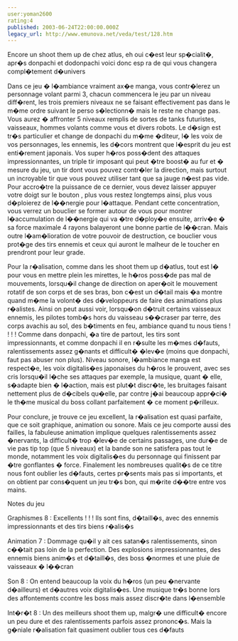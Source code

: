 ```yaml
---
user:yoman2600
rating:4
published: 2003-06-24T22:00:00.000Z
legacy_url: http://www.emunova.net/veda/test/128.htm
---
```

Encore un shoot them up de chez atlus, eh oui c�est leur sp�cialit�, apr�s donpachi et dodonpachi voici donc esp ra de qui vous changera compl�tement d�univers  

  

Dans ce jeu � l�ambiance vraiment ax�e manga, vous contr�lerez un personnage volant parmi 3, chacun commencera le jeu par un niveau diff�rent, les trois premiers niveaux ne se faisant effectivement pas dans le m�me ordre suivant le perso s�lectionn� mais le reste ne change pas. Vous aurez � affronter 5 niveaux remplis de sortes de tanks futuristes, vaisseaux, hommes volants comme vous et divers robots. Le d�sign est tr�s particulier et change de donpachi du m�me �diteur, l� les voix de vos personnages, les ennemis, les d�cors montrent que l�esprit du jeu est enti�rement japonais. Vos super h�ros poss�dent des attaques impressionnantes, un triple tir imposant qui peut �tre boost� au fur et � mesure du jeu, un tir dont vous pouvez contr�ler la direction, mais surtout un incroyable tir que vous pouvez utiliser tant que sa jauge n�est pas vide. Pour accro�tre la puissance de ce dernier, vous devez laisser appuyer votre doigt sur le bouton , plus vous restez longtemps ainsi, plus vous d�ploierez de l��nergie pour l�attaque. Pendant cette concentration, vous verrez un bouclier se former autour de vous pour montrer l�accumulation de l��nergie qui va �tre d�ploy�e ensuite, arriv�e � sa force maximale 4 rayons balayeront une bonne partie de l��cran. Mais outre l�am�lioration de votre pouvoir de destruction, ce bouclier vous prot�ge des tirs ennemis et ceux qui auront le malheur de le toucher en prendront pour leur grade.   

  

Pour la r�alisation, comme dans les shoot them up d�atlus, tout est l� pour vous en mettre plein les mirettes, le h�ros poss�de pas mal de mouvements, lorsqu�il change de direction on aper�oit le mouvement rotatif de son corps et de ses bras, bon c�est un d�tail mais �a montre quand m�me la volont� des d�veloppeurs de faire des animations plus r�alistes. Ainsi on peut aussi voir, lorsqu�on d�truit certains vaisseaux ennemis, les pilotes tomb�s hors du vaisseau s��craser par terre, des corps avachis au sol, des b�timents en feu, ambiance quand tu nous tiens ! ! ! ! Comme dans donpachi, �a tire de partout, les tirs sont impressionnants, et comme donpachi il en r�sulte les m�mes d�fauts, ralentissements assez g�nants et difficult� �lev�e (moins que donpachi, faut pas abuser non plus). Niveau sonore, l�ambiance manga est respect�e, les voix digitalis�es japonaises du h�ros le prouvent, avec ses cris lorsqu�il l�che ses attaques par exemple, la musique, quant � elle, s�adapte bien � l�action, mais est plut�t discr�te, les bruitages faisant nettement plus de d�cibels qu�elle, par contre j�ai beaucoup appr�ci� le th�me musical du boss collant parfaitement � ce moment p�rilleux.  

  

Pour conclure, je trouve ce jeu excellent, la r�alisation est quasi parfaite, que ce soit graphique, animation ou sonore. Mais ce jeu comporte aussi des failles, la fabuleuse animation implique quelques ralentissements assez �nervants, la difficult� trop �lev�e de certains passages, une dur�e de vie pas tip top (que 5 niveaux) et la bande son ne satisfera pas tout le monde, notamment les voix digitalis�es du personnage qui finissent par �tre gonflantes � force. Finalement les nombreuses qualit�s de ce titre nous font oublier les d�fauts, certes pr�sents mais pas si importants, et on obtient par cons�quent un jeu tr�s bon, qui m�rite d��tre entre vos mains.   

  

  

Notes du jeu  

  

Graphismes 8 : Excellents ! ! ! Ils sont fins, d�taill�s, avec des ennemis impressionnants et des tirs biens r�alis�s  

  

Animation 7 : Dommage qu�il y ait ces satan�s ralentissements, sinon c��tait pas loin de la perfection. Des explosions impressionnantes, des ennemis biens anim�s et d�taill�s, des boss �normes et une pluie de vaisseaux � l��cran  

  

Son 8 : On entend beaucoup la voix du h�ros (un peu �nervante d�ailleurs) et d�autres voix digitalis�es. Une musique tr�s bonne lors des affontements ccontre les boss mais assez discr�te dans l�ensemble  

  

Int�r�t 8 : Un des meilleurs shoot them up, malgr� une difficult� encore un peu dure et des ralentissements parfois assez prononc�s. Mais la g�niale r�alisation fait quasiment oublier tous ces d�fauts